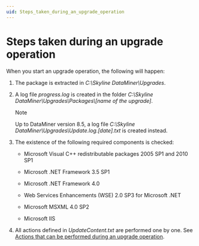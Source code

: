 ```yaml
---
uid: Steps_taken_during_an_upgrade_operation
---
```


# Steps taken during an upgrade operation

When you start an upgrade operation, the following will happen:

1. The package is extracted in *C:\\Skyline DataMiner\\Upgrades*.

2. A log file *progress.log* is created in the folder *C:\\Skyline DataMiner\\Upgrades\\Packages\\\[name of the upgrade\]*.

    > [!NOTE]
    > Up to DataMiner version 8.5, a log file *C:\\Skyline DataMiner\\Upgrades\\Update.log.\[date\].txt* is created instead.

3. The existence of the following required components is checked:

    - Microsoft Visual C++ redistributable packages 2005 SP1 and 2010 SP1

    - Microsoft .NET Framework 3.5 SP1

    - Microsoft .NET Framework 4.0

    - Web Services Enhancements (WSE) 2.0 SP3 for Microsoft .NET

    - Microsoft MSXML 4.0 SP2

    - Microsoft IIS

4. All actions defined in *UpdateContent.txt* are performed one by one. See [Actions that can be performed during an upgrade operation](xref:Actions_that_can_be_performed_during_an_upgrade_operation).
